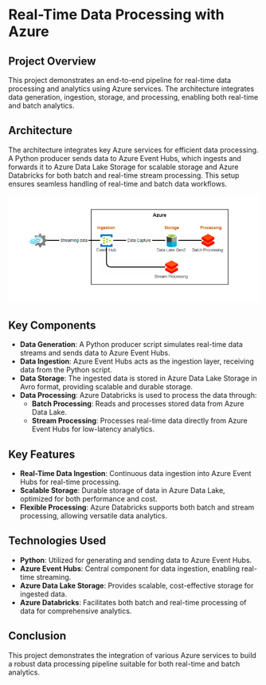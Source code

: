 # Real-Time Data Processing with Azure

## Project Overview

This project demonstrates an end-to-end pipeline for real-time data processing and analytics using Azure services. The architecture integrates data generation, ingestion, storage, and processing, enabling both real-time and batch analytics.

## Architecture

The architecture integrates key Azure services for efficient data processing. A Python producer sends data to Azure Event Hubs, which ingests and forwards it to Azure Data Lake Storage for scalable storage and Azure Databricks for both batch and real-time stream processing. This setup ensures seamless handling of real-time and batch data workflows.

![Architecture Diagram](assets/architecture.png)

## Key Components

- **Data Generation**: A Python producer script simulates real-time data streams and sends data to Azure Event Hubs.
- **Data Ingestion**: Azure Event Hubs acts as the ingestion layer, receiving data from the Python script.
- **Data Storage**: The ingested data is stored in Azure Data Lake Storage in Avro format, providing scalable and durable storage.
- **Data Processing**: Azure Databricks is used to process the data through:
  - **Batch Processing**: Reads and processes stored data from Azure Data Lake.
  - **Stream Processing**: Processes real-time data directly from Azure Event Hubs for low-latency analytics.

## Key Features

- **Real-Time Data Ingestion**: Continuous data ingestion into Azure Event Hubs for real-time processing.
- **Scalable Storage**: Durable storage of data in Azure Data Lake, optimized for both performance and cost.
- **Flexible Processing**: Azure Databricks supports both batch and stream processing, allowing versatile data analytics.

## Technologies Used

- **Python**: Utilized for generating and sending data to Azure Event Hubs.
- **Azure Event Hubs**: Central component for data ingestion, enabling real-time streaming.
- **Azure Data Lake Storage**: Provides scalable, cost-effective storage for ingested data.
- **Azure Databricks**: Facilitates both batch and real-time processing of data for comprehensive analytics.

## Conclusion

This project demonstrates the integration of various Azure services to build a robust data processing pipeline suitable for both real-time and batch analytics.
